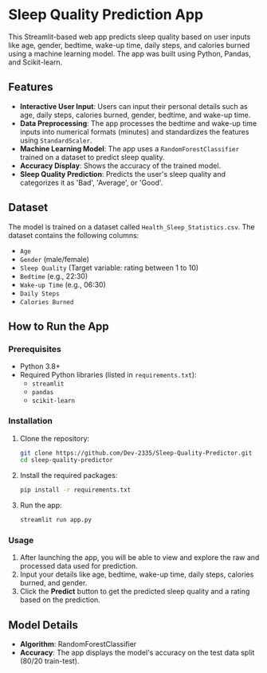# Sleep Quality Prediction App

This Streamlit-based web app predicts sleep quality based on user inputs like age, gender, bedtime, wake-up time, daily steps, and calories burned using a machine learning model. The app was built using Python, Pandas, and Scikit-learn.

## Features

- **Interactive User Input**: Users can input their personal details such as age, daily steps, calories burned, gender, bedtime, and wake-up time.
- **Data Preprocessing**: The app processes the bedtime and wake-up time inputs into numerical formats (minutes) and standardizes the features using `StandardScaler`.
- **Machine Learning Model**: The app uses a `RandomForestClassifier` trained on a dataset to predict sleep quality.
- **Accuracy Display**: Shows the accuracy of the trained model.
- **Sleep Quality Prediction**: Predicts the user's sleep quality and categorizes it as 'Bad', 'Average', or 'Good'.

## Dataset

The model is trained on a dataset called `Health_Sleep_Statistics.csv`. The dataset contains the following columns:
- `Age`
- `Gender` (male/female)
- `Sleep Quality` (Target variable: rating between 1 to 10)
- `Bedtime` (e.g., 22:30)
- `Wake-up Time` (e.g., 06:30)
- `Daily Steps`
- `Calories Burned`

## How to Run the App

### Prerequisites

- Python 3.8+
- Required Python libraries (listed in `requirements.txt`):
  - `streamlit`
  - `pandas`
  - `scikit-learn`

### Installation

1. Clone the repository:
    ```bash
    git clone https://github.com/Dev-2335/Sleep-Quality-Predictor.git
    cd sleep-quality-predictor
    ```

2. Install the required packages:
    ```bash
    pip install -r requirements.txt
    ```

3. Run the app:
    ```bash
    streamlit run app.py
    ```

### Usage

1. After launching the app, you will be able to view and explore the raw and processed data used for prediction.
2. Input your details like age, bedtime, wake-up time, daily steps, calories burned, and gender.
3. Click the **Predict** button to get the predicted sleep quality and a rating based on the prediction.

## Model Details

- **Algorithm**: RandomForestClassifier
- **Accuracy**: The app displays the model's accuracy on the test data split (80/20 train-test).


